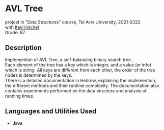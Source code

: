 <h1>AVL Tree</h1>

projcet in "Data Structures" course, Tel Aviv University, 2021-2022
<br />
with [ItayHirschel](https://github.com/ItayHirschel) <br />
Grade: 87
<br />

<h2>Description</h2>
Implemention of AVL Tree, a self-balancing binary search tree . <br />
Each element of the tree has a key which is integer, and a value (or info) which is string. All keys are different from each other, the order of the tree nodes is determined by the keys.  <br />
There is a detailed documentation in Hebrew, explaining the implemention, the different methods and their runtime complexity. The documentation also contains experiments performed on the data structure and analysis of running times.
<br />


<h2>Languages and Utilities Used</h2>

- <b>Java</b> 



<!--
 ```diff
- text in red
+ text in green
! text in orange
# text in gray
@@ text in purple (and bold)@@
```
--!>
